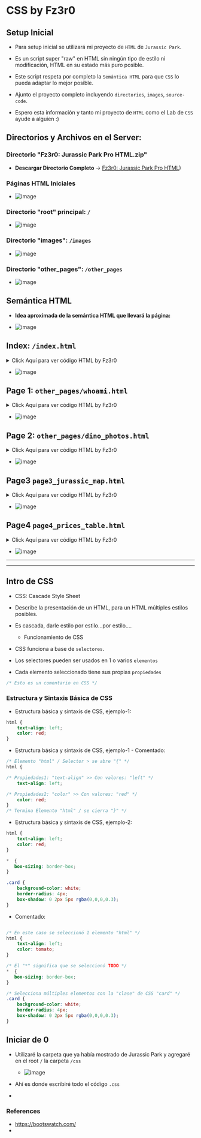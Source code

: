 



# CSS by Fz3r0

## Setup Inicial

- Para setup inicial se utilizará mi proyecto de `HTML` de `Jurassic Park`.

- Es un script super "raw" en HTML sin ningún tipo de estilo ni modificación, HTML en su estado más puro posible. 

- Este script respeta por completo la `Semántica HTML` para que `CSS` lo pueda adaptar lo mejor posible.

- Ajunto el proyecto completo incluyendo `directories`, `images`, `source-code`.

- Espero esta información y tanto mi proyecto de `HTML` como el Lab de `CSS` ayude a alguien :)     

## Directorios y Archivos en el Server:

### Directorio "Fz3r0: Jurassic Park Pro HTML.zip"

- **Descargar Directorio Completo** -> [Fz3r0: Jurassic Park Pro HTML](https://github.com/Fz3r0/Web-Programming-Fz3r0/files/8765615/CSS_Fz3r0_Lab_-_ROOT_dir.zip))

### Páginas HTML Iniciales

- ![image](https://user-images.githubusercontent.com/94720207/170113297-4dd95f43-88ee-4656-8c06-11b12d2f57d7.png)

### Directorio "root" principal: `/`

- ![image](https://user-images.githubusercontent.com/94720207/170094834-5e5a8430-9afd-4f42-bcce-b78d42c20a69.png)

### Directorio "images": `/images`

- ![image](https://user-images.githubusercontent.com/94720207/170095055-e33e59b8-daf1-43dc-879e-f21440aa51e2.png)

### Directorio "other_pages": `/other_pages`

- ![image](https://user-images.githubusercontent.com/94720207/170095288-cfd3f10d-0fa9-42f4-b3b5-30084a0aa86c.png)

## Semántica HTML
 
- **Idea aproximada de la semántica HTML que llevará la página:**

- ![image](https://user-images.githubusercontent.com/94720207/169996597-cde55d9f-4834-440d-8337-d57135dd190a.png)
 








## Index: `/index.html`

<details>
<summary>Click Aquí para ver código HTML by Fz3r0</summary>

```html
<!DOCTYPE html>
<html>
    <head>
		<title>Fz3r0: Jurassic Park - CSS Pro Lab</title>
		<meta charser="utf-8">
		<meta name="keywords" content="Fz3r0 CSS Pro Lab">
		<meta name="description" content="Github: Fz3r0 /// Twitter: Fzer0_OPs">
		<meta name="author" content="Fz3r0">
		<meta name="copyright" content="Skynet Incorporated SA. de CV.">
		<meta name="robots" content="index">
		<meta name="robots" content="follow">
		<link href="images/favicon.ico" rel="icon" type="image/x-icon">
    </head>	
    <body>
    <header>
    		<nav>
    			<ul>
    				<p>---------| Este es el "header" y su "nav" |---------</p>
    				<li><a href="other_pages/page1_whoami.html">Link a Page1: ¿Quién es Fz3r0?</a></li>
    				<li><a href="other_pages/page2_dino_photos.html">Link a Page2: Fotos de Dinosaurios</a></li>
    				<li><a href="other_pages/page3_jurassic_map.html">Link a Page3: Mapa del Parque</a></li>
    				<li><a href="other_pages/page4_prices_table.html">Link a Page4: Jurassic Store</a></li>
    				<p>---------| Termina el "header" y su "nav" |---------</p>
    			</ul>
    		</nav>
    </header>
<main>    
    <article>
		<section>	
    		        <p>---------| Inicia el "contenido central" de página |---------</p>
    		        <h1>Titulo 1 (Section1)</h1>
    			<p>
    				Párrafo1 Section1 Párrafo1 Section1 Párrafo1 Section1 Párrafo1 Section1 Párrafo1 Section1 Párrafo1 Section1.<br>
    				Atentamente: Párrafo1 Section1		  
    			</p>
    			<p>
    				Párrafo2 Section1 Párrafo2 Section1 Párrafo2 Section1 Párrafo2 Section1.
    			</p>
    			<p>
    			<a href="https://www.youtube.com/watch?v=u6ckRTxyNyA"><img src="images/explorer.jpg" alt="alt: explorer" title="title: mouse hover"></a><br>
    			Párrafo3: Foto + Pie de foto de la Explorer de Jurassic Park
    			</p>
		</section>    
		<section>	
    		        <h2>Titulo 2 (Section2)</h2>
    			<p>
    				Párrafo1 Section2 Párrafo1 Section2 Párrafo1 Section2 Párrafo1 Section2 Párrafo1 Section2 Párrafo1 Section2 Párrafo1 Section2 Párrafo1 Section2 Párrafo1 Section2 Párrafo1 Section2 Párrafo1 Section2 Párrafo1 Section2 Párrafo1 Section2 Párrafo1 Section2 Párrafo1 Section2 Párrafo1 Section2 Párrafo1 Section2.   
    			</p>
    			<p>---------| Termina el "contenido central" de página |---------</p>
		</section>
	        <section>
	    	<aside>
	    		<h3>Titulo aside 1</h3>
	    		<p>Contenido aside 1</p>
	    	</aside>
	        </section>
	        <section>
	    	<aside>
	    		<h3>Titulo aside 2</h3>
	    		<p>Contenido aside 2</p>
	    	</aside>
	        </section>
    </article>        
    	    <aside>
	        <h3>Titulo aside 3, aside independiente de article</h3>
	        <p>Contenido aside 3: sin "section" y fuera del "article", último "aside"</p>
	    </aside>
</main>
    <footer>
    		 <nav>
    		     <p>---------| comienza footer y su nav |---------</p>	
    			 <ul>
    			 <li><a href="index.html" >Link a index.html: Volver al Index</a></li>
		         <li><a href="other_pages/page1_whoami.html">Link a Page1: ¿Quién es Fz3r0?</a></li>
    			 </ul>
		         <p>Este es el footer con su "nav"</p>
    		 </nav>
    </footer>	    
    </body>
</html>
```

</details>
	
- ![image](https://user-images.githubusercontent.com/94720207/170096441-5686606f-2e71-4734-a5de-a1cfa7aa8023.png)











## Page 1: `other_pages/whoami.html`

<details>
<summary>Click Aquí para ver código HTML by Fz3r0</summary>
	
```html
<!DOCTYPE html>
<html>
    <head>
		<title>Fz3r0: Jurassic Park - CSS Pro Lab</title>
		<meta charser="utf-8">
		<meta name="keywords" content="Fz3r0 CSS Pro Lab">
		<meta name="description" content="Github: Fz3r0 /// Twitter: Fzer0_OPs">
		<meta name="author" content="Fz3r0">
		<meta name="copyright" content="Skynet Incorporated SA. de CV.">
		<meta name="robots" content="index">
		<meta name="robots" content="follow">
		<link href="images/favicon.ico" rel="icon" type="image/x-icon">
    </head>	
    <body>
    <header>
    		<nav>
    			<ul>
    				<p>---------| Este es el "header" y su "nav" |---------</p>
    				<li><a href="page1_whoami.html">Link a Page1: ¿Quién es Fz3r0?</a></li>
    				<li><a href="page2_dino_photos.html">Link a Page2: Fotos de Dinosaurios</a></li>
    				<li><a href="page3_jurassic_map.html">Link a Page3: Mapa del Parque</a></li>
    				<li><a href="page4_prices_table.html">Link a Page4: Jurassic Store</a></li>
    				<p>---------| Termina el "header" y su "nav" |---------</p>
    			</ul>
    		</nav>
    </header>
<main>    
    <article>
		<section>	
    		        <p>---------| Inicia el "contenido central" de página |---------</p>
    		        <h1>Titulo 1 (Section1): WHO AM I???</h1>
    			<p>
    				Párrafo1 Section1:<br>
    				I am: | Github: Fz3r0 | Twitter: Fz3r0_OPs 		  
    			</p>
    			<p>
    				Párrafo2 Section1<br>
    				Follow me!!!
    			</p>
    			<p>
    			<a href="https://github.com/Fz3r0"><img src="https://user-images.githubusercontent.com/94720207/165896925-bb6403fc-e3b3-480f-971b-874401e43708.gif" alt="alt: explorer" title="title: mouse hover"></a><br>
    			I am Fz3r0 and the Sun no longer rises...
    			</p>
		</section>    
	        <section>
	    	<aside>
	    		<h3>Titulo aside 1</h3>
	    		<p>Contenido aside 1</p>
	    	</aside>
	        </section>
	        <section>
	    	<aside>
	    		<h3>Titulo aside 2</h3>
	    		<p>Contenido aside 2</p>
	    	</aside>
	        </section>
    </article>        
    	    <aside>
	        <h3>Titulo aside 3, aside independiente de article</h3>
	        <p>Contenido aside 3: sin "section" y fuera del "article", último "aside"</p>
	    </aside>
</main>
    <footer>
    		 <nav>
    		     <p>---------| comienza footer y su nav |---------</p>	
    			 <ul>
    			 <li><a href="../index.html" >Link a index.html: Volver al Index</a></li>
		         <li><a href="page1_whoami.html">Link a Page1: ¿Quién es Fz3r0?</a></li>
    			 </ul>
		         <p>Este es el footer con su "nav"</p>
    		 </nav>
    </footer>	    
    </body>
</html>
```
</details>

- ![image](https://user-images.githubusercontent.com/94720207/170097670-9ad06536-2001-4c95-830b-e0ce104b0f37.png)












## Page 2: `other_pages/dino_photos.html`

<details>
<summary>Click Aquí para ver código HTML by Fz3r0</summary>	
	
```html
<!DOCTYPE html>
<html>
    <head>
		<title>Fz3r0: Jurassic Park - CSS Pro Lab</title>
		<meta charser="utf-8">
		<meta name="keywords" content="Fz3r0 CSS Pro Lab">
		<meta name="description" content="Github: Fz3r0 /// Twitter: Fzer0_OPs">
		<meta name="author" content="Fz3r0">
		<meta name="copyright" content="Skynet Incorporated SA. de CV.">
		<meta name="robots" content="index">
		<meta name="robots" content="follow">
		<link href="images/favicon.ico" rel="icon" type="image/x-icon">
    </head>	
    <body>
    <header>
    		<nav>
    			<ul>
    				<p>---------| Este es el "header" y su "nav" |---------</p>
    				<li><a href="page1_whoami.html">Link a Page1: ¿Quién es Fz3r0?</a></li>
    				<li><a href="page2_dino_photos.html">Link a Page2: Fotos de Dinosaurios</a></li>
    				<li><a href="page3_jurassic_map.html">Link a Page3: Mapa del Parque</a></li>
    				<li><a href="page4_prices_table.html">Link a Page4: Jurassic Store</a></li>
    				<p>---------| Termina el "header" y su "nav" |---------</p>
    			</ul>
    		</nav>
    </header>
<main>    
    <article>
		<section>	
    		        <p>---------| Inicia el "contenido central" de página |---------</p>
    		        <h1>Titulo 1 (Section1): Fotos de Dinosaurios</h1>
    			<p>
    			<h3> Foto1: </h3>
    			<a href="https://github.com/Fz3r0"><img src="../images/welcome.jpg" alt="alt: welcome" title="title: welcome mouse hover"></a><br>
    			Párrafo 1: welcome to jurassic park!!!
    			</p>
    			<h3> Foto2: </h3>
    			<a href="https://github.com/Fz3r0"><img src="../images/brachio.jpg" alt="alt: welcome" title="title: welcome mouse hover"></a><br>
    			Párrafo 2: welcome to jurassic park!!!
    			</p>
    			<h3> Foto3: </h3>
    			<a href="https://github.com/Fz3r0"><img src="../images/malcom.jpg" alt="alt: welcome" title="title: welcome mouse hover"></a><br>
    			Párrafo 3: welcome to jurassic park!!!
    			</p>
		</section>    
	        <section>
	    	<aside>
	    		<h3>Titulo aside 1</h3>
	    		<p>Contenido aside 1</p>
	    	</aside>
	        </section>
	        <section>
	    	<aside>
	    		<h3>Titulo aside 2</h3>
	    		<p>Contenido aside 2</p>
	    	</aside>
	        </section>
    </article>        
    	    <aside>
	        <h3>Titulo aside 3, aside independiente de article</h3>
	        <p>Contenido aside 3: sin "section" y fuera del "article", último "aside"</p>
	    </aside>
</main>
    <footer>
    		 <nav>
    		     <p>---------| comienza footer y su nav |---------</p>	
    			 <ul>
    			 <li><a href="../index.html" >Link a index.html: Volver al Index</a></li>
		         <li><a href="page1_whoami.html">Link a Page1: ¿Quién es Fz3r0?</a></li>
    			 </ul>
		         <p>Este es el footer con su "nav"</p>
    		 </nav>
    </footer>	    
    </body>
</html>
```


</details>

- ![image](https://user-images.githubusercontent.com/94720207/170100663-a66ee217-d8a2-44a4-9f4d-c53b7d085425.png)

## Page3 `page3_jurassic_map.html`

<details>
<summary>Click Aquí para ver código HTML by Fz3r0</summary>

```html
<!DOCTYPE html>
<html>
    <head>
		<title>Fz3r0: Jurassic Park - CSS Pro Lab</title>
		<meta charser="utf-8">
		<meta name="keywords" content="Fz3r0 CSS Pro Lab">
		<meta name="description" content="Github: Fz3r0 /// Twitter: Fzer0_OPs">
		<meta name="author" content="Fz3r0">
		<meta name="copyright" content="Skynet Incorporated SA. de CV.">
		<meta name="robots" content="index">
		<meta name="robots" content="follow">
		<link href="images/favicon.ico" rel="icon" type="image/x-icon">
    </head>	
    <body>
    <header>
    		<nav>
    			<ul>
    				<p>---------| Este es el "header" y su "nav" |---------</p>
    				<li><a href="page1_whoami.html">Link a Page1: ¿Quién es Fz3r0?</a></li>
    				<li><a href="page2_dino_photos.html">Link a Page2: Fotos de Dinosaurios</a></li>
    				<li><a href="page3_jurassic_map.html">Link a Page3: Mapa del Parque</a></li>
    				<li><a href="page4_prices_table.html">Link a Page4: Jurassic Store</a></li>
    				<p>---------| Termina el "header" y su "nav" |---------</p>
    			</ul>
    		</nav>
    </header>
<main>    
    <article>
		<section>	
    		        <p>---------| Inicia el "contenido central" de página |---------</p>
    		        <h1>Titulo 1 (Section1): Jurassic Map</h1>
    			<h3> Subtítulo 1: Audio </h3>
    			<p>
    			Párrafo1: Bienvenid@ al mapa de Jurassic Park. Nota: no apagar las cercas electrificadas, plis! 
    			<audio src="https://ia801600.us.archive.org/12/items/JurassicParkThemeSong./Jurassic%20Park%20theme%20song..mp3" controls=""><br>
    			</p>
    			<h3> Subtítulo 2: Mapa </h3>
    			<p>
    			Párrafo2: Isla Nublar was a remote island 120 miles west of Costa Rica and 87 miles east of the Muertes Archipelago. The island has a surface of 77 square kilometers with mountain ridges which created varied ecological niches.<br>	
    			<a href="https://github.com/Fz3r0"><img src="../images/jurassic_map.jpg" alt="alt: welcome" title="title: welcome mouse hover"></a><br>
    			Párrafo 2: Pie de página del mapa.
		</section>    
	        <section>
	    	<aside>
	    		<h3>Titulo aside 1</h3>
	    		<p>Contenido aside 1</p>
	    	</aside>
	        </section>
	        <section>
	    	<aside>
	    		<h3>Titulo aside 2</h3>
	    		<p>Contenido aside 2</p>
	    	</aside>
	        </section>
    </article>        
    	    <aside>
	        <h3>Titulo aside 3, aside independiente de article</h3>
	        <p>Contenido aside 3: sin "section" y fuera del "article", último "aside"</p>
	    </aside>
</main>
    <footer>
    		 <nav>
    		     <p>---------| comienza footer y su nav |---------</p>	
    			 <ul>
    			 <li><a href="../index.html" >Link a index.html: Volver al Index</a></li>
		         <li><a href="page1_whoami.html">Link a Page1: ¿Quién es Fz3r0?</a></li>
    			 </ul>
		         <p>Este es el footer con su "nav"</p>
    		 </nav>
    </footer>	    
    </body>
</html>
```

</details>

- ![image](https://user-images.githubusercontent.com/94720207/170109743-b2863544-4c11-4cdb-8a25-994edca7914c.png)











## Page4 `page4_prices_table.html`

<details>
<summary>Click Aquí para ver código HTML by Fz3r0</summary>

```html
<!DOCTYPE html>
<html>
    <head>
		<title>Fz3r0: Jurassic Park - CSS Pro Lab</title>
		<meta charser="utf-8">
		<meta name="keywords" content="Fz3r0 CSS Pro Lab">
		<meta name="description" content="Github: Fz3r0 /// Twitter: Fzer0_OPs">
		<meta name="author" content="Fz3r0">
		<meta name="copyright" content="Skynet Incorporated SA. de CV.">
		<meta name="robots" content="index">
		<meta name="robots" content="follow">
		<link href="images/favicon.ico" rel="icon" type="image/x-icon">
    </head>	
    <body>
    <header>
    		<nav>
    			<ul>
    				<p>---------| Este es el "header" y su "nav" |---------</p>
    				<li><a href="page1_whoami.html">Link a Page1: ¿Quién es Fz3r0?</a></li>
    				<li><a href="page2_dino_photos.html">Link a Page2: Fotos de Dinosaurios</a></li>
    				<li><a href="page3_jurassic_map.html">Link a Page3: Mapa del Parque</a></li>
    				<li><a href="page4_prices_table.html">Link a Page4: Jurassic Store</a></li>
    				<p>---------| Termina el "header" y su "nav" |---------</p>
    			</ul>
    		</nav>
    </header>
<main>    
    <article>
	<section>	
    		        <p>---------| Inicia el "contenido central" de página |---------</p>
    		        <h1>Titulo 1 (Section1): Dino Store</h1>
	<p>
		<img src="../images/dino_store.jpg">
	</p>
	<p>	
		Section1 Párrafo1: Bienvenidos a la tienda de Jurassic Park!.<br> 
		(No tocar al velociraptor, gracias). Ahora inicia la tabla:
	</p>
    </section>
    <section>
	<table>
		<thead>
			<tr>
				<th>Tabla JP</th>
				<th>Header 1</th>
				<th>Header 2</th>
			</tr>
		</thead>
		<tbody>
			<tr>
				<td>*</td>
				<td>Menor</td>
				<td>Adulto</td>
			</tr>
			<tr>
				<td>Entrada</td>
				<td>$500</td>
				<td>$1000</td>
			</tr>
			<tr>
				<td>Refresco</td>
				<td>$20</td>
				<td>$20</td>
			</tr>
			<tr>
				<td>Gelatina</td>
				<td>$10</td>
				<td>$10</td>
			</tr>
			<tr>
				<td>Paseo en Jeep</td>
				<td>$150</td>
				<td>$200</td>
			</tr>
			<tr>
				<td>Electroshock</td>
				<td>Gratis!</td>
				<td>N/A</td>
			</tr>
		</tbody>
	</table>
    </section>
    <section>
    	<h3>Section2: Comprar artículos o entradas al parque:</h3>
			<p>Seleccione tipo de cliente: (input1)</p>
				<form action="">
  				<label for="fname">¿menor o adulto?</label><br>
  				<input type="text" id="producto" name="producto" value=""><br>
				</form>
			<p>Seleccione producto a comprar: (input2) </p>
				<form action="">
  				<label for="fname">Producto:</label><br>
  				<input type="text" id="producto" name="producto" value=""><br>
  				<input type="submit" value="(Submit)Comprar!">
				</form>
    </section>
    <section>
	    	<aside>
	    		<h3>Titulo aside 1</h3>
	    		<p>Contenido aside 1</p>
	    	</aside>
	        </section>
	        <section>
	    	<aside>
	    		<h3>Titulo aside 2</h3>
	    		<p>Contenido aside 2</p>
	    	</aside>
	        </section>
    </article>        
    	    <aside>
	        <h3>Titulo aside 3, aside independiente de article</h3>
	        <p>Contenido aside 3: sin "section" y fuera del "article", último "aside"</p>
	    </aside>
</main>
    <footer>
    		 <nav>
    		     <p>---------| comienza footer y su nav |---------</p>	
    			 <ul>
    			 <li><a href="../index.html" >Link a index.html: Volver al Index</a></li>
		         <li><a href="page1_whoami.html">Link a Page1: ¿Quién es Fz3r0?</a></li>
    			 </ul>
		         <p>Este es el footer con su "nav"</p>
    		 </nav>
    </footer>	    
    </body>
</html>	

	
```
	
</details>

- ![image](https://user-images.githubusercontent.com/94720207/170122637-42aa61c6-a925-4ac4-a2b9-3d3599f7cc6f.png)




























---
---





















## Intro de CSS

- CSS: Cascade Style Sheet
- Describe la presentación de un HTML, para un HTML múltiples estilos posibles.
- Es cascada, darle estilo por estilo...por estilo....

    - Funcionamiento de CSS 

- CSS funciona a base de `selectores`. 
- Los selectores pueden ser usados en 1 o varios `elementos`
- Cada elemento seleccionado tiene sus propias `propiedades`

```css
/* Esto es un comentario en CSS */
```

### Estructura y Sintaxis Básica de CSS

- Estructura básica y sintaxis de CSS, ejemplo-1:

```css
html {
    text-align: left;
    color: red;
}
```

- Estructura básica y sintaxis de CSS, ejemplo-1 - Comentado:

```css
/* Elemento "html" / Selector > se abre "{" */
html {

/* Propiedades1: "text-align" >> Con valores: "left" */
    text-align: left;

/* Propiedades2: "color" >> Con valores: "red" */
    color: red;
}
/* Termina Elemento "html" / se cierra "}" */
```

- Estructura básica y sintaxis de CSS, ejemplo-2:

```css
html {
    text-align: left;
    color: red;
}

*  {
   box-sizing: border-box;
}

.card {
    background-color: white;
    border-radius: 4px;
    box-shadow: 0 2px 5px rgba(0,0,0,0.3);
}    
```

- Comentado: 

```css

/* En este caso se seleccionó 1 elemento "html" */
html {
    text-align: left;
    color: tomato;
}

/* El "*" significa que se seleccionó TODO */
*  {
   box-sizing: border-box;
}

/* Selecciona múltiples elementos con la "clase" de CSS "card" */
.card {
    background-color: white;
    border-radius: 4px;
    box-shadow: 0 2px 5px rgba(0,0,0,0.3);
}    
```

## Iniciar de 0

- Utilizaré la carpeta que ya había mostrado de Jurassic Park y agregaré en el root `/` la carpeta `/css`

    - ![image](https://user-images.githubusercontent.com/94720207/170126405-3501a226-dfdd-4466-b7e0-c1854ceb4a6c.png)

- Ahí es donde escribiré todo el código `.css`

- 



### References

- https://bootswatch.com/
- 


